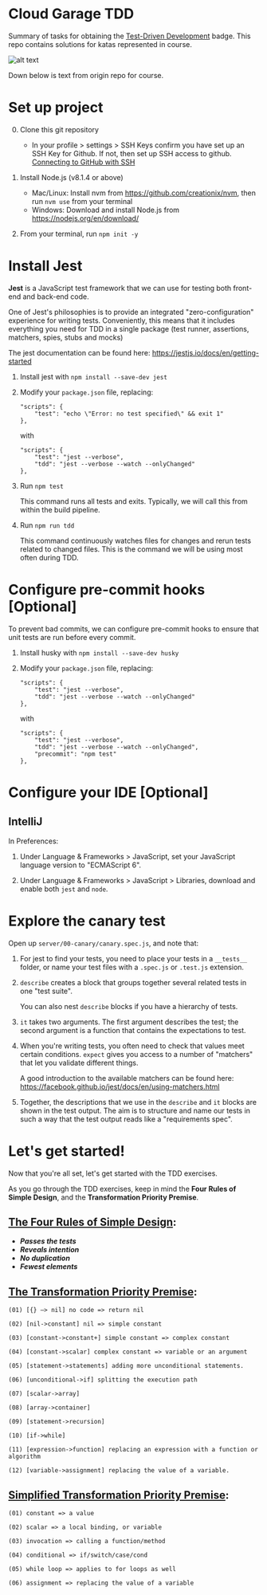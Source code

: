 # Cloud Garage TDD
Summary of tasks for obtaining the [Test-Driven Development](https://www.ibm.com/cloud/architecture/content/course/test-driven-development) badge.
This repo contains solutions for katas represented in course.

![alt text](https://www.ibm.com/cloud/architecture/images/badges/test-driven-development.png)

Down below is  text from origin repo for course.

# Set up project

0. Clone this git repository
    * In your profile > settings > SSH Keys confirm you have set up an SSH Key for Github. If not, then set up SSH access to github. [Connecting to GitHub with SSH](https://help.github.com/enterprise/2.6/user/articles/connecting-to-github-with-ssh/)

1. Install Node.js (v8.1.4 or above)
	* Mac/Linux: Install nvm from https://github.com/creationix/nvm, then run `nvm use` from your terminal
	* Windows: Download and install Node.js from https://nodejs.org/en/download/

2. From your terminal, run `npm init -y`

# Install Jest

**Jest** is a JavaScript test framework that we can use for testing both front-end and back-end code.

One of Jest's philosophies is to provide an integrated "zero-configuration" experience for writing tests.
Conveniently, this means that it includes everything you need for TDD in a single package (test runner, assertions,
matchers, spies, stubs and mocks)

The jest documentation can be found here: https://jestjs.io/docs/en/getting-started

1. Install jest with `npm install --save-dev jest`

2. Modify your `package.json` file, replacing:

    ```
    "scripts": {
        "test": "echo \"Error: no test specified\" && exit 1"
    },
    ```

    with

    ```
    "scripts": {
        "test": "jest --verbose",
        "tdd": "jest --verbose --watch --onlyChanged"
    },
    ```

3. Run `npm test`

    This command runs all tests and exits. Typically, we will call this from within the build pipeline.

4. Run `npm run tdd`

    This command continuously watches files for changes and rerun tests related to changed files.
    This is the command we will be using most often during TDD.


# Configure pre-commit hooks [Optional]

To prevent bad commits, we can configure pre-commit hooks to ensure that unit tests are run before every commit.

1. Install husky with `npm install --save-dev husky`

2. Modify your `package.json` file, replacing:

    ```
    "scripts": {
        "test": "jest --verbose",
        "tdd": "jest --verbose --watch --onlyChanged"
    },

    ```

    with

    ```
    "scripts": {
        "test": "jest --verbose",
        "tdd": "jest --verbose --watch --onlyChanged",
        "precommit": "npm test"
    },

    ```

# Configure your IDE [Optional]

## IntelliJ

In Preferences:

1. Under Language & Frameworks > JavaScript, set your JavaScript language version to "ECMAScript 6".

2. Under Language & Frameworks > JavaScript > Libraries, download and enable both `jest` and `node`.


# Explore the canary test

Open up `server/00-canary/canary.spec.js`, and note that:

1. For jest to find your tests, you need to place your tests in a `__tests__` folder,
   or name your test files with a `.spec.js` or `.test.js` extension.

2. `describe` creates a block that groups together several related tests in one "test suite".

   You can also nest `describe` blocks if you have a hierarchy of tests.

3. `it` takes two arguments. The first argument describes the test; the second argument is a function
   that contains the expectations to test.

4. When you're writing tests, you often need to check that values meet certain conditions.
   `expect` gives you access to a number of "matchers" that let you validate different things.

   A good introduction to the available matchers can be found here: https://facebook.github.io/jest/docs/en/using-matchers.html

5. Together, the descriptions that we use in the `describe` and `it` blocks are shown in the test output.
   The aim is to structure and name our tests in such a way that the test output reads like a "requirements spec".


# Let's get started!

Now that you're all set, let's get started with the TDD exercises.

As you go through the TDD exercises, keep in mind the **Four Rules of Simple Design**,
and the **Transformation Priority Premise**.


## [The Four Rules of Simple Design](https://martinfowler.com/bliki/BeckDesignRules.html):

* **_Passes the tests_**
* **_Reveals intention_**
* **_No duplication_**
* **_Fewest elements_**


## [The Transformation Priority Premise](https://8thlight.com/blog/uncle-bob/2013/05/27/TheTransformationPriorityPremise.html):

```
(01) [{} –> nil] no code => return nil

(02) [nil->constant] nil => simple constant

(03) [constant->constant+] simple constant => complex constant

(04) [constant->scalar] complex constant => variable or an argument

(05) [statement->statements] adding more unconditional statements.

(06) [unconditional->if] splitting the execution path

(07) [scalar->array]

(08) [array->container]

(09) [statement->recursion]

(10) [if->while]

(11) [expression->function] replacing an expression with a function or algorithm

(12) [variable->assignment] replacing the value of a variable.
```


## [Simplified Transformation Priority Premise](https://8thlight.com/blog/micah-martin/2012/11/17/transformation-priority-premise-applied.html):

```
(01) constant => a value

(02) scalar => a local binding, or variable

(03) invocation => calling a function/method

(04) conditional => if/switch/case/cond

(05) while loop => applies to for loops as well

(06) assignment => replacing the value of a variable
```
